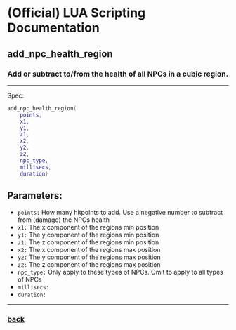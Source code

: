 
# (Official) LUA Scripting Documentation

## add_npc_health_region

### Add or subtract to/from the health of all NPCs in a cubic region.
___
Spec:
```lua
add_npc_health_region(
	points,
	x1,
	y1,
	z1,
	x2,
	y2,
	z2,
	npc_type,
	millisecs,
	duration)
```
## Parameters:
- `points:` How many hitpoints to add. Use a negative number to subtract from (damage) the NPCs health
- `x1:` The x component of the regions min position
- `y1:` The y component of the regions min position
- `z1:` The z component of the regions min position
- `x2:` The x component of the regions max position
- `y2:` The y component of the regions max position
- `z2:` The z component of the regions max position
- `npc_type:` Only apply to these types of NPCs. Omit to apply to all types of NPCs
- `millisecs:` 
- `duration:` 

___
### [back](../npcs)
